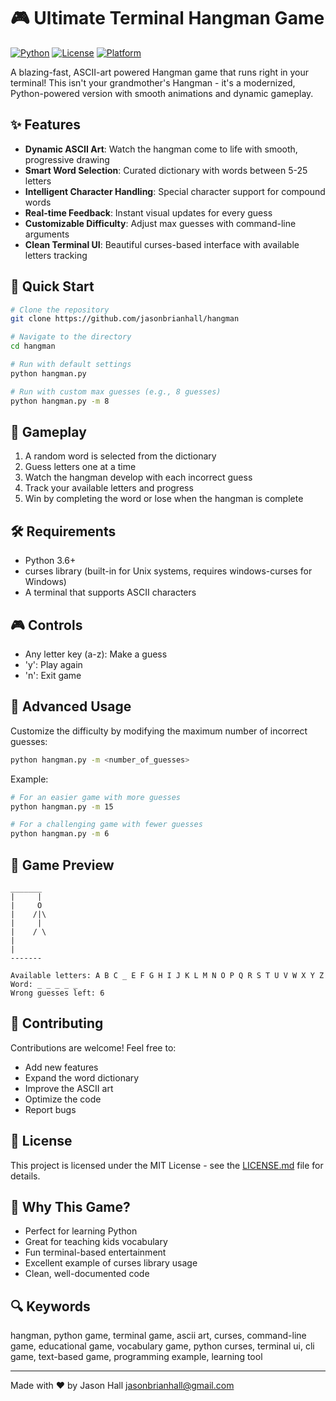 # 🎮 Ultimate Terminal Hangman Game

[![Python](https://img.shields.io/badge/Python-3.6%2B-blue.svg)](https://www.python.org/)
[![License](https://img.shields.io/badge/License-MIT-green.svg)](LICENSE.md)
[![Platform](https://img.shields.io/badge/Platform-Linux%20%7C%20macOS%20%7C%20Windows-lightgrey.svg)](https://github.com/yourusername/terminal-hangman)

A blazing-fast, ASCII-art powered Hangman game that runs right in your terminal! This isn't your grandmother's Hangman - it's a modernized, Python-powered version with smooth animations and dynamic gameplay.

## ✨ Features

- **Dynamic ASCII Art**: Watch the hangman come to life with smooth, progressive drawing
- **Smart Word Selection**: Curated dictionary with words between 5-25 letters
- **Intelligent Character Handling**: Special character support for compound words
- **Real-time Feedback**: Instant visual updates for every guess
- **Customizable Difficulty**: Adjust max guesses with command-line arguments
- **Clean Terminal UI**: Beautiful curses-based interface with available letters tracking

## 🚀 Quick Start

```bash
# Clone the repository
git clone https://github.com/jasonbrianhall/hangman

# Navigate to the directory
cd hangman

# Run with default settings
python hangman.py

# Run with custom max guesses (e.g., 8 guesses)
python hangman.py -m 8
```

## 🎯 Gameplay

1. A random word is selected from the dictionary
2. Guess letters one at a time
3. Watch the hangman develop with each incorrect guess
4. Track your available letters and progress
5. Win by completing the word or lose when the hangman is complete

## 🛠️ Requirements

- Python 3.6+
- curses library (built-in for Unix systems, requires windows-curses for Windows)
- A terminal that supports ASCII characters

## 🎮 Controls

- Any letter key (a-z): Make a guess
- 'y': Play again
- 'n': Exit game

## 🔧 Advanced Usage

Customize the difficulty by modifying the maximum number of incorrect guesses:

```bash
python hangman.py -m <number_of_guesses>
```

Example:
```bash
# For an easier game with more guesses
python hangman.py -m 15

# For a challenging game with fewer guesses
python hangman.py -m 6
```

## 🎨 Game Preview

```
_______
|     |
|     O
|    /|\
|     |
|    / \
|
|
-------

Available letters: A B C _ E F G H I J K L M N O P Q R S T U V W X Y Z
Word: _ _ _ _ _
Wrong guesses left: 6
```

## 🤝 Contributing

Contributions are welcome! Feel free to:
- Add new features
- Expand the word dictionary
- Improve the ASCII art
- Optimize the code
- Report bugs

## 📝 License

This project is licensed under the MIT License - see the [LICENSE.md](LICENSE.md) file for details.

## 🌟 Why This Game?

- Perfect for learning Python
- Great for teaching kids vocabulary
- Fun terminal-based entertainment
- Excellent example of curses library usage
- Clean, well-documented code

## 🔍 Keywords

hangman, python game, terminal game, ascii art, curses, command-line game, educational game, vocabulary game, python curses, terminal ui, cli game, text-based game, programming example, learning tool

---

Made with ❤️  by Jason Hall <jasonbrianhall@gmail.com>
